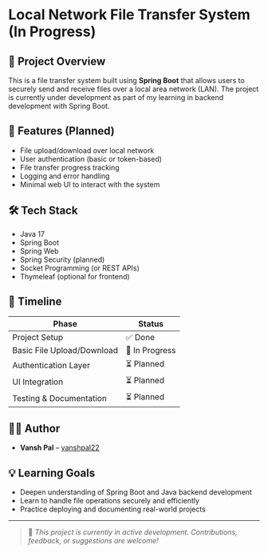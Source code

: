 # Local Network File Transfer System (In Progress)

## 🚀 Project Overview
This is a file transfer system built using **Spring Boot** that allows users to securely send and receive files over a local area network (LAN). The project is currently under development as part of my learning in backend development with Spring Boot.

## 🎯 Features (Planned)
- File upload/download over local network
- User authentication (basic or token-based)
- File transfer progress tracking
- Logging and error handling
- Minimal web UI to interact with the system

## 🛠 Tech Stack
- Java 17
- Spring Boot
- Spring Web
- Spring Security (planned)
- Socket Programming (or REST APIs)
- Thymeleaf (optional for frontend)

## 📅 Timeline
| Phase | Status |
|-------|--------|
| Project Setup | ✅ Done |
| Basic File Upload/Download | 🔄 In Progress |
| Authentication Layer | ⏳ Planned |
| UI Integration | ⏳ Planned |
| Testing & Documentation | ⏳ Planned |

## 🧑‍💻 Author
- **Vansh Pal** – [vanshpal22](https://github.com/vanshpal122)

## 💡 Learning Goals
- Deepen understanding of Spring Boot and Java backend development
- Learn to handle file operations securely and efficiently
- Practice deploying and documenting real-world projects

---

> 🚧 *This project is currently in active development. Contributions, feedback, or suggestions are welcome!*
